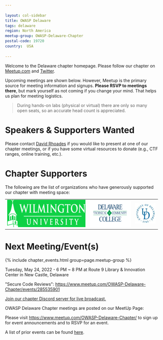 ```yaml
---

layout: col-sidebar
title: OWASP Delaware
tags: delaware
region: North America
meetup-group: OWASP-Delaware-Chapter
postal-code: 19720
country:  USA

---
```

Welcome to the Delaware chapter homepage. 
Please follow our chapter on <a href="https://bit.ly/owaspDE" target="_blank" rel="noopener noreferrer">Meetup.com</a> and <a href="https://twitter.com/owaspde" target="_blank" rel="noopener noreferrer">Twitter</a>.

Upcoming meetings are shown below.  However, Meetup is the primary source for meeting information and signups. **Please RSVP to meetings there**, but mark yourself as not coming if you change your mind.  That helps us plan for meeting logistics. 

> During hands-on labs (physical or virtual) there are only so many open seats, so an accurate head count is appreciated.

# Speakers & Supporters Wanted

Please contact [David Rhoades](mailto:david.rhoades@owasp.org) if you would like to present at one of our chapter meetings, or if you have some virtual resources to donate (e.g., CTF ranges, online training, etc.).

<!-- note to add when physical meetings resume:
When donating space for our meetings Northern Delaware is ideal, but we are flexible - especially if you have people in your area willing to attend.
-->

# Chapter Supporters

The following are the list of organizations who have generously supported our chapter with meeting space:

<table cellpadding="15" cellspacing="0">
<tr>
<td>
<a href="https://www.wilmu.edu/" target="_blank" rel="noopener noreferrer"><img src="assets/images/WilmU-logo.png" alt="Wilmington University logo" height="90"/></a>
</td>
<td>
<a href="https://www.dtcc.edu/" target="_blank" rel="noopener noreferrer"><img src="assets/images/dtcc-logo.png" alt="Delaware Technical Community College logo" height="90"/></a>
</td>
<td>
<a href="https://www.udel.edu/" target="_blank" rel="noopener noreferrer"><img src="assets/images/UD-logo.jpg" alt="University of Delaware logo"/></a>
</td>
</tr>
</table>

# Next Meeting/Event(s)

{% include chapter_events.html group=page.meetup-group %}

Tuesday, May 24, 2022 - 6 PM ~ 8 PM at Route 9 Library & Innovation Center in New Castle, Delaware

"Secure Code Reviews": <a href="https://www.meetup.com/OWASP-Delaware-Chapter/events/285535901" target="_blank" rel="noopener noreferrer">https://www.meetup.com/OWASP-Delaware-Chapter/events/285535901</a>

<a href="https://discord.gg/EHUznhj" target="_blank" rel="noopener">Join our chapter Discord server for live broadcast.</a>

OWASP Delaware Chapter meetings are posted on our MeetUp Page:

Please visit <a href="https://www.meetup.com/OWASP-Delaware-Chapter/" target="_blank" rel="noopener">https://www.meetup.com/OWASP-Delaware-Chapter/</a> to sign up for event announcements and to RSVP for an event.

A list of prior events can be found <a href="https://www.meetup.com/OWASP-Delaware-Chapter/events/past/" target="_blank" rel="noopener">here</a>.
